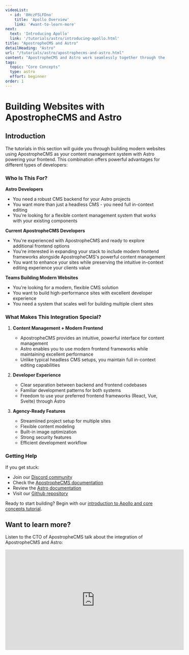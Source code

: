 ```yaml
---
videoList:
  - id: '8HczFSLFDno'
    title: 'Apollo Overview'
    link: '#want-to-learn-more'
next:
  text: 'Introducing Apollo'
  link: '/tutorials/astro/introducing-apollo.html'
title: "ApostropheCMS and Astro"
detailHeading: "Astro"
url: "/tutorials/astro/apostrophecms-and-astro.html"
content: "ApostropheCMS and Astro work seamlessly together through the `apostrophe-astro` extension. Learn who this integration is for and what makes it a powerful choice for building modern websites."
tags:
  topic: "Core Concepts"
  type: astro
  effort: beginner
order: 1
---
```

# Building Websites with ApostropheCMS and Astro

## Introduction

The tutorials in this section will guide you through building modern websites using ApostropheCMS as your content management system with Astro powering your frontend. This combination offers powerful advantages for different types of developers:

### Who Is This For?

**Astro Developers**
- You need a robust CMS backend for your Astro projects
- You want more than just a headless CMS - you need full in-context editing
- You're looking for a flexible content management system that works with your existing components

**Current ApostropheCMS Developers**
- You're experienced with ApostropheCMS and ready to explore additional frontend options
- You're interested in expanding your stack to include modern frontend frameworks alongside ApostropheCMS's powerful content management
- You want to enhance your sites while preserving the intuitive in-context editing experience your clients value

**Teams Building Modern Websites**
- You're looking for a modern, flexible CMS solution
- You want to build high-performance sites with excellent developer experience
- You need a system that scales well for building multiple client sites

### What Makes This Integration Special?

1. **Content Management + Modern Frontend**
   - ApostropheCMS provides an intuitive, powerful interface for content management
   - Astro enables you to use modern frontend frameworks while maintaining excellent performance
   - Unlike typical headless CMS setups, you maintain full in-context editing capabilities

2. **Developer Experience**
   - Clear separation between backend and frontend codebases
   - Familiar development patterns for both systems
   - Freedom to use your preferred frontend frameworks (React, Vue, Svelte) through Astro

3. **Agency-Ready Features**
   - Streamlined project setup for multiple sites
   - Flexible content modeling
   - Built-in image optimization
   - Strong security features
   - Efficient development workflow

### Getting Help

If you get stuck:
- Join our [Discord community](http://chat.apostrophecms.org)
- Check the [ApostropheCMS documentation](https://docs.apostrophecms.org)
- Review the [Astro documentation](https://docs.astro.build)
- Visit our [Github repository](https://github.com/apostrophecms/apostrophe-astro)

Ready to start building? Begin with our [introduction to Apollo and core concepts tutorial](/tutorials/astro/introducing-apollo.html).

## Want to learn more?
Listen to the CTO of ApostropheCMS talk about the integration of ApostropheCMS and Astro:
<iframe width="560" height="315" src="https://www.youtube.com/embed/8HczFSLFDno?si=tHxIhDTdOboNyIPN" title="YouTube video player" frameborder="0" allow="accelerometer; autoplay; clipboard-write; encrypted-media; gyroscope; picture-in-picture; web-share" referrerpolicy="strict-origin-when-cross-origin" allowfullscreen></iframe>